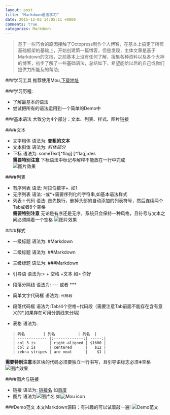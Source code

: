 ```yaml
---
layout: post
title: "Markdown语法学习"
date: 2015-12-02 14:05:11 +0800
comments: true
categories: Markdown
---
```

> 基于一些巧合的原因接触了Octopress制作个人博客，在基本上搞定了所有基础框架的基础上，开始创建第一篇博客，但是发现，主体文章是基于Markdown的文档，之前基本上没有任何了解，搜集各种资料以及各个大神的博客，初步了解了一些基础语法，总结如下，希望能给以后的自己或你们提供力所能及的帮助;

<!--more-->

###学习工具
推荐使用Mou,[下载地址](http://25.io/mou/)

###学习历程: 
* 了解最基本的语法
* 尝试把所有的语法运用到一个简单的Demo中

###基本语法
大致分为4个部分：文本、列表、样式、图片链接

####文本
*   文字粗体 语法为: **变粗的文本**
*   文本斜体 语法为: *斜体部分*
*   下标 	   语法为: someText[^flag] [^flag]:des  
   **需要特别注意** 下标语法中标记与解释不能放在一行中完成       
    ![图片效果](http://7xopon.com1.z0.glb.clouddn.com/3.png)
   
####列表
*  有序列表  语法: 阿拉伯数字+.  如1.
*  无序列表  语法: -或*+需要序列化的字符串,如基本语法样式 
*  列表＋代码  语法: 首先换行，删掉头部的自动添加的列表符号，然后连续两个Tab或者8个空格   
   **需要特别注意** 无论是有序还是无序，系统只会保持一种风格，且符号与文本之间必须隔着一个空格
	![图片效果](http://7xopon.com1.z0.glb.clouddn.com/5.png)
	
####样式
*   一级标题 语法为: #Markdown
*   二级标题 语法为: ##Markdown
*   三级标题 语法为: ###Markdown
*   引导语   语法为:> + 空格 +文本 如> 你好
*   段落分隔线 语法为: --- 或者  ***
*   简单文字代码框   语法为: `代码段`
*   段落代码框      语法为:Tab/4个空格+代码段（需要注意Tab前面不能存在含有意义的*,如果存在可用分割线来分隔)
*   表格     语法为:		
		
		| 列名        | 列名          | 列名  |
		| ------------- |:-------------:| -----:|
		| col 3 is      | right-aligned | $1600 |
		| col 2 is      | centered      |   $12 |
		| zebra stripes | are neat      |    $1 |
  **需要特别注意**本区块的代码必须要独立一行书写，且引导语标志必须➕空格
	![图片效果](http://7xopon.com1.z0.glb.clouddn.com/6.png)
   
####图片与链接
   *   链接    语法为: [链接名](链接地址) 如[百度](www.baidu.com)
   *   图片    语法为![图片名](图片链接) 
   如![Mou icon](http://7xopon.com1.z0.glb.clouddn.com/1.jpg)


###Demo范文
本文Markdown源码：有兴趣的可以试着敲一遍!
![Demo范文](http://7xopon.com1.z0.glb.clouddn.com/7.png)
